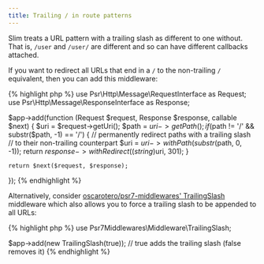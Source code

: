 ```yaml
---
title: Trailing / in route patterns
---
```


Slim treats a URL pattern with a trailing slash as different to one without. That is, `/user` and `/user/` are different and so can have different callbacks attached.

If you want to redirect all URLs that end in a `/` to the non-trailing `/` equivalent, then you can add this middleware:

{% highlight php %}
use Psr\Http\Message\RequestInterface as Request;
use Psr\Http\Message\ResponseInterface as Response;

$app->add(function (Request $request, Response $response, callable $next) {
    $uri = $request->getUri();
    $path = $uri->getPath();
    if ($path != '/' && substr($path, -1) == '/') {
        // permanently redirect paths with a trailing slash
        // to their non-trailing counterpart
        $uri = $uri->withPath(substr($path, 0, -1));
        return $response->withRedirect((string)$uri, 301);
    }

    return $next($request, $response);
});
{% endhighlight %}

Alternatively, consider [oscarotero/psr7-middlewares' TrailingSlash](//github.com/oscarotero/psr7-middlewares#trailingslash) middleware which also allows you to force a trailing slash to be appended to all URLs:

{% highlight php %}
use Psr7Middlewares\Middleware\TrailingSlash;

$app->add(new TrailingSlash(true)); // true adds the trailing slash (false removes it)
{% endhighlight %}
